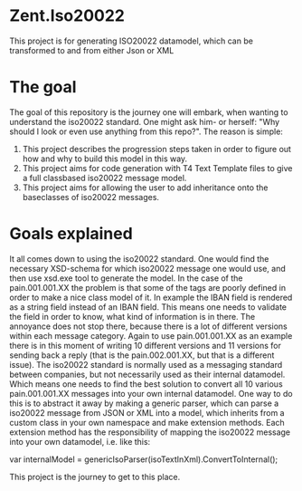 # Zent.Iso20022
This project is for generating ISO20022 datamodel, which can be transformed to and from either Json or XML

# The goal
The goal of this repository is the journey one will embark, when wanting to understand the iso20022 standard.
One might ask him- or herself: "Why should I look or even use anything from this repo?".
The reason is simple: 
  1. This project describes the progression steps taken in order to figure out how and why to build this model in this way.
  2. This project aims for code generation with T4 Text Template files to give a full classbased iso20022 message model.
  3. This project aims for allowing the user to add inheritance onto the baseclasses of iso20022 messages.
  
# Goals explained
It all comes down to using the iso20022 standard. One would find the necessary XSD-schema for which iso20022 message one would use, and then use xsd.exe tool to generate the model. In the case of the pain.001.001.XX the problem is that some of the tags are poorly defined in order to make a nice class model of it. In example the IBAN field is rendered as a string field instead of an IBAN field. This means one needs to validate the field in order to know, what kind of information is in there.
The annoyance does not stop there, because there is a lot of different versions within each message category. Again to use pain.001.001.XX as an example there is in this moment of writing 10 different versions and 11 versions for sending back a reply (that is the pain.002.001.XX, but that is a different issue). The iso20022 standard is normally used as a messaging standard between companies, but not necessarily used as their internal datamodel. Which means one needs to find the best solution to convert all 10 various pain.001.001.XX messages into your own internal datamodel. One way to do this is to abstract it away by making a generic parser, which can parse a iso20022 message from JSON or XML into a model, which inherits from a custom class in your own namespace and make extension methods. Each extension method has the responsibility of mapping the iso20022 message into your own datamodel, i.e. like this:

var internalModel = genericIsoParser(isoTextInXml).ConvertToInternal();

This project is the journey to get to this place.